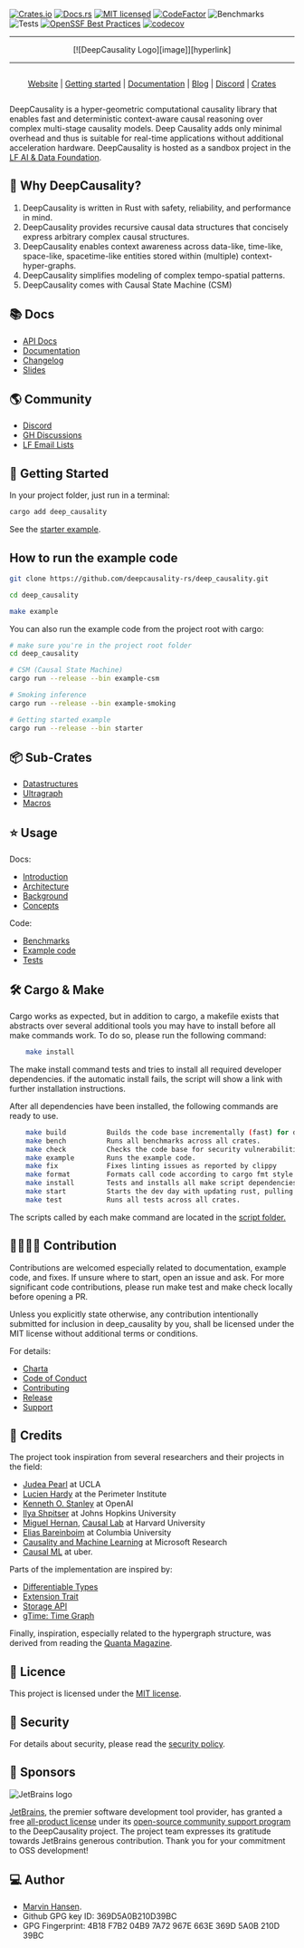 [//]: # (---)

[//]: # (SPDX-License-Identifier: MIT)

[//]: # (---)

[![Crates.io][crates-badge]][crates-url]
[![Docs.rs][docs-badge]][docs-url]
[![MIT licensed][mit-badge]][mit-url]
[![CodeFactor][codefactor-badge]][codefactor-url]
![Benchmarks][benches-url]
![Tests][test-url]
[![OpenSSF Best Practices][ossf-badge]][ossf-url]
[![codecov][codecov-badge]][codecov-url]


[codefactor-badge]: https://www.codefactor.io/repository/github/deepcausality-rs/deep_causality/badge

[codefactor-url]: https://www.codefactor.io/repository/github/deepcausality-rs/deep_causality

[codecov-badge]: https://codecov.io/gh/deepcausality-rs/deep_causality/branch/main/graph/badge.svg?token=W9TA1VVJ7O

[codecov-url]: https://codecov.io/gh/deepcausality-rs/deep_causality

[ossf-badge]: https://bestpractices.coreinfrastructure.org/projects/7568/badge

[ossf-url]:https://bestpractices.coreinfrastructure.org/projects/7568

[crates-badge]: https://img.shields.io/badge/Crates.io-Latest-blue

[crates-url]: https://crates.io/crates/deep_causality

[docs-badge]: https://img.shields.io/badge/Docs.rs-Latest-blue

[docs-url]: https://docs.rs/deep_causality/latest/deep_causality/

[mit-badge]: https://img.shields.io/badge/License-MIT-blue.svg

[mit-url]: https://github.com/deepcausality-rs/deep_causality/blob/main/LICENSE

[benches-url]: https://github.com/deepcausality-rs/deep_causality/actions/workflows/run_benches.yml/badge.svg

[test-url]: https://github.com/deepcausality-rs/deep_causality/actions/workflows/run_tests.yml/badge.svg



---

<div align="center">
[![DeepCausality Logo][image]][hyperlink]

[hyperlink]: https://deepcausality.com

[image]: img/logo_color.png (DeepCausality Logo)


</div>

---

<div style="display: flex; flex-wrap: wrap; justify-content: center; align-items: center; text-align: center;">

[Website](https://deepcausality.com) | [Getting started](https://deepcausality.com/getting-started/) | [Documentation](https://deepcausality.com/docs/intro/) | [Blog](https://deepcausality.com/blog/) | [Discord](https://discord.gg/sTue79Sx) | [Crates](https://crates.io/crates/deep_causality)

</div>


DeepCausality is a hyper-geometric computational causality library that enables fast and deterministic context-aware
causal reasoning over complex multi-stage causality models. Deep Causality adds only minimal overhead and thus is
suitable for real-time applications without additional acceleration hardware. DeepCausality is hosted as a sandbox project in the [LF AI & Data Foundation](https://landscape.lfai.foundation/).

## 🤔 Why DeepCausality?

1) DeepCausality is written in Rust with safety, reliability, and performance in mind.
2) DeepCausality provides recursive causal data structures that concisely express arbitrary complex causal
   structures.
3) DeepCausality enables context awareness across data-like, time-like, space-like, spacetime-like entities stored
   within (multiple) context-hyper-graphs.
4) DeepCausality simplifies modeling of complex tempo-spatial patterns.
5) DeepCausality comes with Causal State Machine (CSM)

## 📚 Docs

* [API Docs](https://docs.rs/deep_causality/0.2.4/deep_causality/)
* [Documentation](https://deepcausality.com/docs/intro/)
* [Changelog](CHANGELOG.md)
* [Slides](docs/slides/LF_2023/DeepCausality.pdf)

## 🌎 Community

* [Discord](https://discord.gg/Bxj9P7JXSj)
* [GH Discussions](https://github.com/orgs/deepcausality-rs/discussions)
* [LF Email Lists](https://deepcausality.com/community/)

## 🚀 Getting Started

In your project folder, just run in a terminal:

```bash
cargo add deep_causality
```

See the [starter example](https://deepcausality.com/getting-started/).

## How to run the example code

```bash
git clone https://github.com/deepcausality-rs/deep_causality.git

cd deep_causality

make example
```

You can also run the example code from the project root with cargo:

```bash
# make sure you're in the project root folder
cd deep_causality

# CSM (Causal State Machine)
cargo run --release --bin example-csm

# Smoking inference
cargo run --release --bin example-smoking

# Getting started example
cargo run --release --bin starter
```

## 📦 Sub-Crates

* [Datastructures](https://github.com/deepcausality-rs/deep_causality/tree/main/dcl_data_structures/README.md)
* [Ultragraph](https://github.com/deepcausality-rs/deep_causality/tree/main/ultragraph/README.md)
* [Macros](https://github.com/deepcausality-rs/deep_causality/tree/main/deep_causality_macros/README.md)

## ⭐ Usage

Docs:

* [Introduction](https://deepcausality.com/docs/intro/)
* [Architecture](https://deepcausality.com/docs/architecture/)
* [Background](https://deepcausality.com/docs/background/)
* [Concepts](https://deepcausality.com/docs/concepts/)

Code:

* [Benchmarks](deep_causality/benches/benchmarks)
* [Example code](examples)
* [Tests](deep_causality/tests)

## 🛠️ Cargo & Make

Cargo works as expected, but in addition to cargo, a makefile exists
that abstracts over several additional tools you may have to install
before all make commands work. To do so, please run the following command:

```bash 
    make install
```

The make install command tests and tries to install all required developer dependencies.
if the automatic install fails, the script will show a link with further installation instructions.

After all dependencies have been installed, the following commands are ready to use.

```bash 
    make build          Builds the code base incrementally (fast) for dev.
    make bench          Runs all benchmarks across all crates.
    make check          Checks the code base for security vulnerabilities.
    make example        Runs the example code.
    make fix            Fixes linting issues as reported by clippy
    make format         Formats call code according to cargo fmt style
    make install        Tests and installs all make script dependencies
    make start          Starts the dev day with updating rust, pulling from git remote, and build the project
    make test           Runs all tests across all crates.
```

The scripts called by each make command are located in the [script folder.](scripts)

## 👨‍💻👩‍💻 Contribution

Contributions are welcomed especially related to documentation, example code, and fixes.
If unsure where to start, open an issue and ask. For more significant code contributions,
please run make test and make check locally before opening a PR.

Unless you explicitly state otherwise, any contribution intentionally submitted for inclusion in deep_causality by you,
shall be licensed under the MIT license without additional terms or conditions.

For details:
* [Charta](DeepCausalityProjectCharter.pdf)
* [Code of Conduct](CODE_OF_CONDUCT.md)
* [Contributing](CONTRIBUTING.md)
* [Release](RELEASE.md)
* [Support](SUPPORT.md)

## 🙏 Credits

The project took inspiration from several researchers and their projects in the field:

* [Judea Pearl](http://bayes.cs.ucla.edu/jp_home.html) at UCLA
* [Lucien Hardy](https://perimeterinstitute.ca/people/lucien-hardy) at the Perimeter Institute
* [Kenneth O. Stanley](https://www.kenstanley.net/home) at OpenAI
* [Ilya Shpitser](https://www.cs.jhu.edu/~ilyas/) at Johns Hopkins University
* [Miguel Hernan](https://www.hsph.harvard.edu/miguel-hernan/), [Causal Lab](https://causalab.sph.harvard.edu/) at
  Harvard University
* [Elias Bareinboim](https://causalai.net/) at Columbia University
* [Causality and Machine Learning](https://www.microsoft.com/en-us/research/group/causal-inference/) at Microsoft
  Research
* [Causal ML](https://github.com/uber/causalml) at uber.

Parts of the implementation are inspired by:

* [Differentiable Types](https://github.com/tensorflow/swift/blob/main/docs/DifferentiableTypes.md)
* [Extension Trait](http://xion.io/post/code/rust-extension-traits.html)
* [Storage API](https://github.com/petgraph/petgraph/issues/563)
* [gTime: Time Graph](https://youtu.be/dIeYjLtg6s4)

Finally, inspiration, especially related to the hypergraph structure, was derived from reading
the [Quanta Magazine](https://www.quantamagazine.org/).

## 📜 Licence

This project is licensed under the [MIT license](LICENSE).

## 👮️ Security

For details about security, please read
the [security policy](https://github.com/deepcausality-rs/deep_causality/blob/main/SECURITY.md).

## 🎁 Sponsors

![JetBrains logo](https://resources.jetbrains.com/storage/products/company/brand/logos/jb_beam.svg)

[JetBrains](https://www.jetbrains.com/), the premier software development tool provider, has granted a
free [all-product license](https://www.jetbrains.com/all/) under
its [open-source community support program](https://www.jetbrains.com/community/opensource/#support) to the
DeepCausality project. The project team expresses its gratitude towards JetBrains generous contribution. Thank you for
your commitment to OSS development!

## 💻 Author

* [Marvin Hansen](https://github.com/marvin-hansen).
* Github GPG key ID: 369D5A0B210D39BC
* GPG Fingerprint: 4B18 F7B2 04B9 7A72 967E 663E 369D 5A0B 210D 39BC
